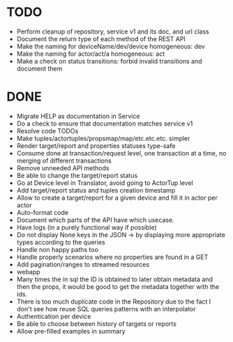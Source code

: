 # TODO

- Perform cleanup of repository, service v1 and its doc, and url class
- Document the return type of each method of the REST API
- Make the naming for deviceName/dev/device homogeneous: dev
- Make the naming for actor/act/a homogeneous: act
- Make a check on status transitions: forbid invalid transitions and document them

# DONE

- Migrate HELP as documentation in Service
- Do a check to ensure that documentation matches service v1
- Resolve code TODOs
- Make tuples/actortuples/propsmap/map/etc.etc.etc. simpler
- Render target/report and properties statuses type-safe
- Consume done at transaction/request level, one transaction at a time, no merging of different transactions
- Remove unneeded API methods
- Be able to change the target/report status
- Go at Device level in Translator, avoid going to ActorTup level
- Add target/report status and tuples creation timestamp
- Allow to create a target/report for a given device and fill it in actor per actor
- Auto-format code
- Document which parts of the API have which usecase.
- Have logs (in a purely functional way if possible)
- Do not display None keys in the JSON -> by displaying more appropriate types according to the queries
- Handle non happy paths too
- Handle properly scenarios where no properties are found in a GET
- Add pagination/ranges to streamed resources
- webapp
- Many times the in sql the ID is obtained to later obtain metadata and then the props, it would be good to get the metadata together with the ids.
- There is too much duplicate code in the Repository due to the fact I don't see how reuse SQL queries patterns with an interpolator
- Authentication per device
- Be able to choose between history of targets or reports
- Allow pre-filled examples in summary
